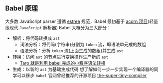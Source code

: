 ## Babel 原理

大多数 JavaScript parser 遵循 [estree](https://github.com/estree/estree) 规范，Babel 最初基于 [acorn 项目](https://github.com/acornjs/acorn)(轻量级现代 `JavaScript` 解析器) Babel 大概分为三大部分：

- 解析：将代码转换成 `ast`
  - 词法分析：将代码(字符串)分割为 `token` 流，即语法单元成的数组
  - 语法分析：分析 `token` 流(上面生成的数组)并生成 `ast`
- 转换：访问 `ast` 的节点进行变换操作生产新的 `ast`
  - [Taro 就是利用 babel 完成的小程序语法转换](https://github.com/NervJS/taro/blob/master/packages/taro-transformer-wx/src/index.ts#L15)
- 生成：以新的 `ast` 为基础生成代码
  想了解如何一步一步实现一个编译器的同学可以移步 `babel` 官网曾经推荐的开源项目 [the-super-tiny-compiler](https://github.com/jamiebuilds/the-super-tiny-compiler)
